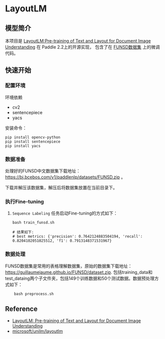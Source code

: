# LayoutLM

## 模型简介
本项目是 [LayoutLM:Pre-training of Text and Layout for Document Image Understanding](https://arxiv.org/pdf/1912.13318v5.pdf) 在 Paddle 2.2上的开源实现，
包含了在 [FUNSD数据集](https://github.com/doc-analysis/FUNSD) 上的微调代码。

## 快速开始
### 配置环境
环境依赖
- cv2
- sentencepiece
- yacs

安装命令：
```shell
pip install opencv-python
pip install sentencepiece
pip install yacs
```

### 数据准备
处理好的FUNSD中文数据集下载地址：https://bj.bcebos.com/v1/paddlenlp/datasets/FUNSD.zip 。

下载并解压该数据集，解压后将数据集放置在当前目录下。

### 执行Fine-tuning
1. ``Sequence Labeling`` 任务启动Fine-tuning的方式如下：
    ```shell
    bash train_funsd.sh

    # 结果如下:
    # best metrics: {'precision': 0.7642124883504194, 'recall': 0.8204102051025512, 'f1': 0.7913148371531967}
    ```

### 数据处理
FUNSD数据集是常用的表格理解数据集，原始的数据集下载地址：https://guillaumejaume.github.io/FUNSD/dataset.zip.
包括training_data和test_dataing两个子文件夹，包括149个训练数据和50个测试数据。数据预处理方式如下：
```shell
    bash preprocess.sh
```

## Reference
- [LayoutLM: Pre-training of Text and Layout for Document Image Understanding](https://arxiv.org/pdf/1912.13318v5.pdf)
- [microsoft/unilm/layoutlm](https://github.com/microsoft/unilm/tree/master/layoutlm)
